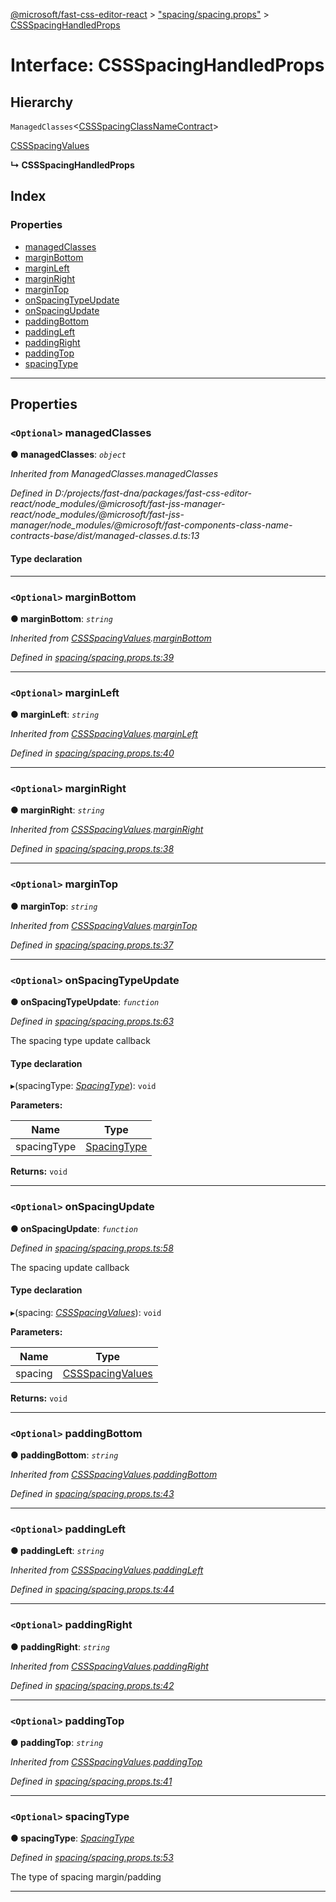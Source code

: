 [@microsoft/fast-css-editor-react](../README.md) > ["spacing/spacing.props"](../modules/_spacing_spacing_props_.md) > [CSSSpacingHandledProps](../interfaces/_spacing_spacing_props_.cssspacinghandledprops.md)

# Interface: CSSSpacingHandledProps

## Hierarchy

 `ManagedClasses`<[CSSSpacingClassNameContract](_spacing_spacing_style_.cssspacingclassnamecontract.md)>

 [CSSSpacingValues](_spacing_spacing_props_.cssspacingvalues.md)

**↳ CSSSpacingHandledProps**

## Index

### Properties

* [managedClasses](_spacing_spacing_props_.cssspacinghandledprops.md#managedclasses)
* [marginBottom](_spacing_spacing_props_.cssspacinghandledprops.md#marginbottom)
* [marginLeft](_spacing_spacing_props_.cssspacinghandledprops.md#marginleft)
* [marginRight](_spacing_spacing_props_.cssspacinghandledprops.md#marginright)
* [marginTop](_spacing_spacing_props_.cssspacinghandledprops.md#margintop)
* [onSpacingTypeUpdate](_spacing_spacing_props_.cssspacinghandledprops.md#onspacingtypeupdate)
* [onSpacingUpdate](_spacing_spacing_props_.cssspacinghandledprops.md#onspacingupdate)
* [paddingBottom](_spacing_spacing_props_.cssspacinghandledprops.md#paddingbottom)
* [paddingLeft](_spacing_spacing_props_.cssspacinghandledprops.md#paddingleft)
* [paddingRight](_spacing_spacing_props_.cssspacinghandledprops.md#paddingright)
* [paddingTop](_spacing_spacing_props_.cssspacinghandledprops.md#paddingtop)
* [spacingType](_spacing_spacing_props_.cssspacinghandledprops.md#spacingtype)

---

## Properties

<a id="managedclasses"></a>

### `<Optional>` managedClasses

**● managedClasses**: *`object`*

*Inherited from ManagedClasses.managedClasses*

*Defined in D:/projects/fast-dna/packages/fast-css-editor-react/node_modules/@microsoft/fast-jss-manager-react/node_modules/@microsoft/fast-jss-manager/node_modules/@microsoft/fast-components-class-name-contracts-base/dist/managed-classes.d.ts:13*

#### Type declaration

___
<a id="marginbottom"></a>

### `<Optional>` marginBottom

**● marginBottom**: *`string`*

*Inherited from [CSSSpacingValues](_spacing_spacing_props_.cssspacingvalues.md).[marginBottom](_spacing_spacing_props_.cssspacingvalues.md#marginbottom)*

*Defined in [spacing/spacing.props.ts:39](https://github.com/Microsoft/fast-dna/blob/164dd3ca/packages/fast-css-editor-react/src/spacing/spacing.props.ts#L39)*

___
<a id="marginleft"></a>

### `<Optional>` marginLeft

**● marginLeft**: *`string`*

*Inherited from [CSSSpacingValues](_spacing_spacing_props_.cssspacingvalues.md).[marginLeft](_spacing_spacing_props_.cssspacingvalues.md#marginleft)*

*Defined in [spacing/spacing.props.ts:40](https://github.com/Microsoft/fast-dna/blob/164dd3ca/packages/fast-css-editor-react/src/spacing/spacing.props.ts#L40)*

___
<a id="marginright"></a>

### `<Optional>` marginRight

**● marginRight**: *`string`*

*Inherited from [CSSSpacingValues](_spacing_spacing_props_.cssspacingvalues.md).[marginRight](_spacing_spacing_props_.cssspacingvalues.md#marginright)*

*Defined in [spacing/spacing.props.ts:38](https://github.com/Microsoft/fast-dna/blob/164dd3ca/packages/fast-css-editor-react/src/spacing/spacing.props.ts#L38)*

___
<a id="margintop"></a>

### `<Optional>` marginTop

**● marginTop**: *`string`*

*Inherited from [CSSSpacingValues](_spacing_spacing_props_.cssspacingvalues.md).[marginTop](_spacing_spacing_props_.cssspacingvalues.md#margintop)*

*Defined in [spacing/spacing.props.ts:37](https://github.com/Microsoft/fast-dna/blob/164dd3ca/packages/fast-css-editor-react/src/spacing/spacing.props.ts#L37)*

___
<a id="onspacingtypeupdate"></a>

### `<Optional>` onSpacingTypeUpdate

**● onSpacingTypeUpdate**: *`function`*

*Defined in [spacing/spacing.props.ts:63](https://github.com/Microsoft/fast-dna/blob/164dd3ca/packages/fast-css-editor-react/src/spacing/spacing.props.ts#L63)*

The spacing type update callback

#### Type declaration
▸(spacingType: *[SpacingType](../enums/_spacing_spacing_props_.spacingtype.md)*): `void`

**Parameters:**

| Name | Type |
| ------ | ------ |
| spacingType | [SpacingType](../enums/_spacing_spacing_props_.spacingtype.md) |

**Returns:** `void`

___
<a id="onspacingupdate"></a>

### `<Optional>` onSpacingUpdate

**● onSpacingUpdate**: *`function`*

*Defined in [spacing/spacing.props.ts:58](https://github.com/Microsoft/fast-dna/blob/164dd3ca/packages/fast-css-editor-react/src/spacing/spacing.props.ts#L58)*

The spacing update callback

#### Type declaration
▸(spacing: *[CSSSpacingValues](_spacing_spacing_props_.cssspacingvalues.md)*): `void`

**Parameters:**

| Name | Type |
| ------ | ------ |
| spacing | [CSSSpacingValues](_spacing_spacing_props_.cssspacingvalues.md) |

**Returns:** `void`

___
<a id="paddingbottom"></a>

### `<Optional>` paddingBottom

**● paddingBottom**: *`string`*

*Inherited from [CSSSpacingValues](_spacing_spacing_props_.cssspacingvalues.md).[paddingBottom](_spacing_spacing_props_.cssspacingvalues.md#paddingbottom)*

*Defined in [spacing/spacing.props.ts:43](https://github.com/Microsoft/fast-dna/blob/164dd3ca/packages/fast-css-editor-react/src/spacing/spacing.props.ts#L43)*

___
<a id="paddingleft"></a>

### `<Optional>` paddingLeft

**● paddingLeft**: *`string`*

*Inherited from [CSSSpacingValues](_spacing_spacing_props_.cssspacingvalues.md).[paddingLeft](_spacing_spacing_props_.cssspacingvalues.md#paddingleft)*

*Defined in [spacing/spacing.props.ts:44](https://github.com/Microsoft/fast-dna/blob/164dd3ca/packages/fast-css-editor-react/src/spacing/spacing.props.ts#L44)*

___
<a id="paddingright"></a>

### `<Optional>` paddingRight

**● paddingRight**: *`string`*

*Inherited from [CSSSpacingValues](_spacing_spacing_props_.cssspacingvalues.md).[paddingRight](_spacing_spacing_props_.cssspacingvalues.md#paddingright)*

*Defined in [spacing/spacing.props.ts:42](https://github.com/Microsoft/fast-dna/blob/164dd3ca/packages/fast-css-editor-react/src/spacing/spacing.props.ts#L42)*

___
<a id="paddingtop"></a>

### `<Optional>` paddingTop

**● paddingTop**: *`string`*

*Inherited from [CSSSpacingValues](_spacing_spacing_props_.cssspacingvalues.md).[paddingTop](_spacing_spacing_props_.cssspacingvalues.md#paddingtop)*

*Defined in [spacing/spacing.props.ts:41](https://github.com/Microsoft/fast-dna/blob/164dd3ca/packages/fast-css-editor-react/src/spacing/spacing.props.ts#L41)*

___
<a id="spacingtype"></a>

### `<Optional>` spacingType

**● spacingType**: *[SpacingType](../enums/_spacing_spacing_props_.spacingtype.md)*

*Defined in [spacing/spacing.props.ts:53](https://github.com/Microsoft/fast-dna/blob/164dd3ca/packages/fast-css-editor-react/src/spacing/spacing.props.ts#L53)*

The type of spacing margin/padding

___

